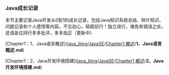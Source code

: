 ### Java成长记录

本节主要记录Java开发从0到1的成长记录，包括Java知识系统总结、碎片知识、问题记录和个人感悟等内容。不忘初心，砥砺前行！独立进行，难免有错误之处，还请各位同行多多批评，多多指正（更新中）

[Chapter1：1、Java语言概述]([java_blog](https://github.com/wmhou/java_blog)/[JavaSE](https://github.com/wmhou/java_blog/tree/master/JavaSE)/[Chapter1 概述](https://github.com/wmhou/java_blog/tree/master/JavaSE/Chapter1%20%E6%A6%82%E8%BF%B0)/**1、Java语言概述.md**)

[Chapter1：2、Java开发环境搭建]([java_blog](https://github.com/wmhou/java_blog)/[JavaSE](https://github.com/wmhou/java_blog/tree/master/JavaSE)/[Chapter1 概述](https://github.com/wmhou/java_blog/tree/master/JavaSE/Chapter1%20%E6%A6%82%E8%BF%B0)/**2、Java开发环境搭建.md**)



